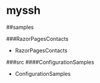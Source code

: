 myssh
=====

##samples

###RazorPagesContacts
- RazorPagesContacts

###src
####ConfigurationSamples
- ConfigurationSamples